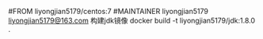 #FROM liyongjian5179/centos:7
#MAINTAINER liyongjian5179 <liyongjian5179@163.com>
构建jdk镜像
docker build -t liyongjian5179/jdk:1.8.0 .
